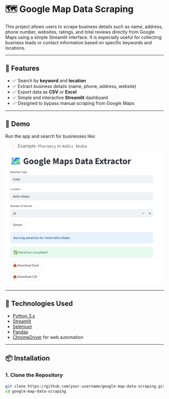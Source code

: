 # 🗺️ Google Map Data Scraping

This project allows users to scrape business details such as name, address, phone number, websites, ratings, and total reviews directly from Google Maps using a simple Streamlit interface. It is especially useful for collecting business leads or contact information based on specific keywords and locations.

---

## 📌 Features

- ✅ Search by **keyword** and **location**
- ✅ Extract business details (name, phone, address, website)
- ✅ Export data as **CSV** or **Excel**
- ✅ Simple and interactive **Streamlit** dashboard
- ✅ Designed to bypass manual scraping from Google Maps

---

## 🚀 Demo

Run the app and search for businesses like:

> Example: `Pharmacy` in `Addis Ababa`

![Screenshot](docs/demo-screenshot.png) <!-- Optional: Add a screenshot image here -->

---

## 🧰 Technologies Used

- [Python 3.x](https://www.python.org/)
- [Streamlit](https://streamlit.io/)
- [Selenium](https://selenium.dev/)
- [Pandas](https://pandas.pydata.org/)
- [ChromeDriver](https://sites.google.com/chromium.org/driver/) for web automation

---

## 📦 Installation

### 1. Clone the Repository

```bash
git clone https://github.com/your-username/google-map-data-scraping.git
cd google-map-data-scraping
